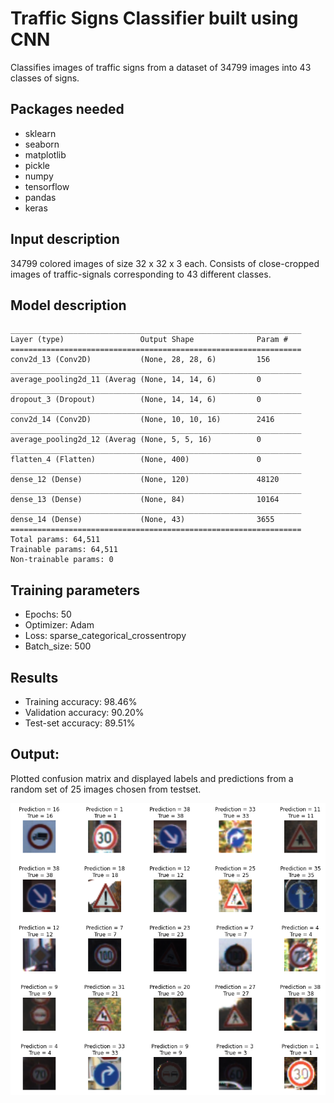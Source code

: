 # Traffic Signs Classifier built using CNN

Classifies images of traffic signs from a dataset of 34799 images into 43 classes of signs.

## Packages needed

- sklearn
- seaborn
- matplotlib
- pickle
- numpy
- tensorflow
- pandas
- keras

## Input description

34799 colored images of size 32 x 32 x 3 each. Consists of close-cropped images of traffic-signals corresponding to 43 different classes.

## Model description

```Model: "sequential"
_________________________________________________________________
Layer (type)                 Output Shape              Param #   
=================================================================
conv2d_13 (Conv2D)           (None, 28, 28, 6)         156       
_________________________________________________________________
average_pooling2d_11 (Averag (None, 14, 14, 6)         0         
_________________________________________________________________
dropout_3 (Dropout)          (None, 14, 14, 6)         0         
_________________________________________________________________
conv2d_14 (Conv2D)           (None, 10, 10, 16)        2416      
_________________________________________________________________
average_pooling2d_12 (Averag (None, 5, 5, 16)          0         
_________________________________________________________________
flatten_4 (Flatten)          (None, 400)               0         
_________________________________________________________________
dense_12 (Dense)             (None, 120)               48120     
_________________________________________________________________
dense_13 (Dense)             (None, 84)                10164     
_________________________________________________________________
dense_14 (Dense)             (None, 43)                3655      
=================================================================
Total params: 64,511
Trainable params: 64,511
Non-trainable params: 0
```
## Training parameters
- Epochs: 50
- Optimizer: Adam
- Loss: sparse_categorical_crossentropy
- Batch_size: 500

## Results

- Training accuracy: 98.46%
- Validation accuracy: 90.20%
- Test-set accuracy: 89.51%

## Output:

Plotted confusion matrix and displayed labels and predictions from a random set of 25 images chosen from testset.

![Traffic_signs](https://github.com/susiejojo/CNN_projects/blob/master/Traffic%20sign%20classifier/traffic_signal.png)



